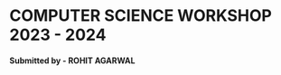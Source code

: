 <h1> COMPUTER SCIENCE WORKSHOP 2023 - 2024 </h1>
<h4>                      Submitted by - ROHIT AGARWAL </h4>

